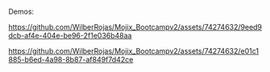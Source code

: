 Demos:



https://github.com/WilberRojas/Mojix_Bootcampv2/assets/74274632/9eed9dcb-af4e-404e-be96-2f1e036b48aa



https://github.com/WilberRojas/Mojix_Bootcampv2/assets/74274632/e01c1885-b6ed-4a98-8b87-af849f7d42ce



